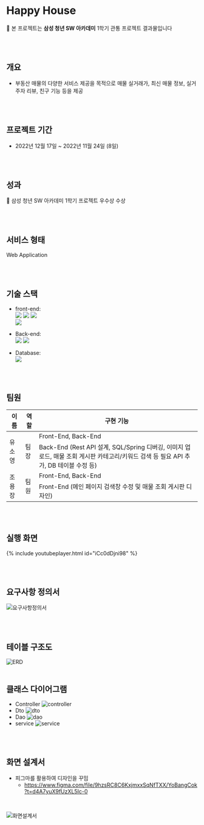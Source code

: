 
# Happy House

🔔 본 프로젝트는 **삼성 청년 SW 아카데미** 1학기 관통 프로젝트 결과물입니다

<br><br>



## **개요**

- 부동산 매물의 다양한 서비스 제공을 목적으로 매물 실거래가, 최신 매물 정보, 실거주자 리뷰, 친구 기능 등을 제공

<br><br>

## **프로젝트 기간**

- 2022년 12월 17일 ~ 2022년 11월 24일 (8일)

<br>
<br>

## **성과**

🔔 삼성 청년 SW 아카데미 1학기 프로젝트 우수상 수상

<br><br>
## **서비스 형태**

Web Application

<br><br>

## **기술 스택**

- front-end:  
    <img src="https://img.shields.io/badge/Framework-Vue-D22128?style=flat&logo=vue.js&logoColor=white"> 
    <img src="https://img.shields.io/badge/API-Kakao_Map-red?style=flat"> 
    <img src="https://img.shields.io/badge/Library-vue_Bootstrap-563D7C?style=flat&logo=bootstrap&logoColor=white">  
    <img src="https://img.shields.io/badge/Language-JavaScript-F7DF1E?style=flat&logo=javascript&logoColor=white">  

- Back-end:  
    <img src="https://img.shields.io/badge/Framework-SpringFramework-6DB33F?style=flat&logo=spring&logoColor=white">
    <img src="https://img.shields.io/badge/Language-Java-007396?style=flat&logo=java&logoColor=white"> 

- Database:      
    <img src="https://img.shields.io/badge/Database-MySql-F80000?style=flat&logo=mysql&logoColor=white"> 


<br><br>

## **팀원**

<table>
  <thead>
    <tr>
      <th>이름</th>
      <th>역할</th>
      <th>구현 기능</th>
    </tr>
  </thead>
  <tbody>
    <tr>
      <td rowspan="2">유소영</td>
      <td rowspan="2">팀장</td>
      <td>Front-End, Back-End</td>
    </tr>
    <tr>
      <td>Back-End (Rest API 설계, SQL/Spring 디버깅, 이미지 업로드, 매물 조회 게시판 카테고리/키워드 검색 등 필요 API 추가, DB 테이블 수정 등)</td>
    </tr>
    <tr>
      <td rowspan="2">조용장</td>
      <td rowspan="2">팀원</td>
      <td>Front-End, Back-End</td>
    </tr>
    <tr>
      <td>Front-End (메인 페이지 검색창 수정 및 매물 조회 게시판 디자인)</td>
    </tr>
  </tbody>
</table>

<br><br>

## **실행 화면**

{% include youtubeplayer.html id="iCc0dDjni98" %}  



<br><br>

## **요구사항 정의서**
![요구사항정의서](./assets/요구사항정의서.jpg)

<br><br>

## **테이블 구조도**
![ERD](./assets/ERD.png)
<br><br>

## **클래스 다이어그램**
- Controller
![controller](./assets/controller.jpg)
- Dto
![dto](./assets/dto.jpg)
- Dao
![dao](./assets/dao.jpg)
- service
![service](./assets/service.jpg)

<br><br>

## **화면 설계서**
- 피그마를 활용하여 디자인을 꾸밈
    - https://www.figma.com/file/9hzsRC8C6KxjmxxSqNfTXX/YoBangCok?t=d4A7yuX9fUzXL5Ic-0

<br>

![화면설계서](./assets/화면설계서.png)

<br><br>


